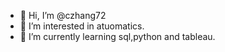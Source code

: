 - 👋 Hi, I’m @czhang72
- 👀 I’m interested in atuomatics.
- 🌱 I’m currently learning sql,python and tableau.


